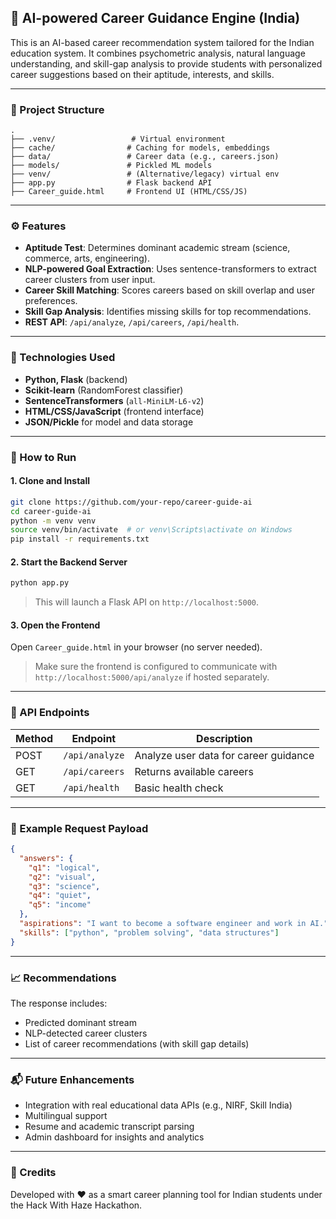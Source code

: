 
## 🚀 AI-powered Career Guidance Engine (India)

This is an AI-based career recommendation system tailored for the Indian education system. It combines psychometric analysis, natural language understanding, and skill-gap analysis to provide students with personalized career suggestions based on their aptitude, interests, and skills.

---

### 📁 Project Structure

```
.
├── .venv/                 # Virtual environment
├── cache/                # Caching for models, embeddings
├── data/                 # Career data (e.g., careers.json)
├── models/               # Pickled ML models
├── venv/                 # (Alternative/legacy) virtual env
├── app.py                # Flask backend API
├── Career_guide.html     # Frontend UI (HTML/CSS/JS)
```

---

### ⚙️ Features

* **Aptitude Test**: Determines dominant academic stream (science, commerce, arts, engineering).
* **NLP-powered Goal Extraction**: Uses sentence-transformers to extract career clusters from user input.
* **Career Skill Matching**: Scores careers based on skill overlap and user preferences.
* **Skill Gap Analysis**: Identifies missing skills for top recommendations.
* **REST API**: `/api/analyze`, `/api/careers`, `/api/health`.

---

### 🧠 Technologies Used

* **Python, Flask** (backend)
* **Scikit-learn** (RandomForest classifier)
* **SentenceTransformers** (`all-MiniLM-L6-v2`)
* **HTML/CSS/JavaScript** (frontend interface)
* **JSON/Pickle** for model and data storage

---

### 🚀 How to Run

#### 1. Clone and Install

```bash
git clone https://github.com/your-repo/career-guide-ai
cd career-guide-ai
python -m venv venv
source venv/bin/activate  # or venv\Scripts\activate on Windows
pip install -r requirements.txt
```

#### 2. Start the Backend Server

```bash
python app.py
```

> This will launch a Flask API on `http://localhost:5000`.

#### 3. Open the Frontend

Open `Career_guide.html` in your browser (no server needed).

> Make sure the frontend is configured to communicate with `http://localhost:5000/api/analyze` if hosted separately.

---

### 📡 API Endpoints

| Method | Endpoint       | Description                           |
| ------ | -------------- | ------------------------------------- |
| POST   | `/api/analyze` | Analyze user data for career guidance |
| GET    | `/api/careers` | Returns available careers             |
| GET    | `/api/health`  | Basic health check                    |

---

### 📌 Example Request Payload

```json
{
  "answers": {
    "q1": "logical",
    "q2": "visual",
    "q3": "science",
    "q4": "quiet",
    "q5": "income"
  },
  "aspirations": "I want to become a software engineer and work in AI.",
  "skills": ["python", "problem solving", "data structures"]
}
```

---

### 📈 Recommendations

The response includes:

* Predicted dominant stream
* NLP-detected career clusters
* List of career recommendations (with skill gap details)

---

### 📬 Future Enhancements

* Integration with real educational data APIs (e.g., NIRF, Skill India)
* Multilingual support
* Resume and academic transcript parsing
* Admin dashboard for insights and analytics

---

### 🤝 Credits

Developed with ❤️ as a smart career planning tool for Indian students under the Hack With Haze Hackathon.


